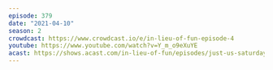 ```yaml
---
episode: 379
date: "2021-04-10"
season: 2
crowdcast: https://www.crowdcast.io/e/in-lieu-of-fun-episode-4
youtube: https://www.youtube.com/watch?v=Y_m_o9eXuYE
acast: https://shows.acast.com/in-lieu-of-fun/episodes/just-us-saturday
---
```

